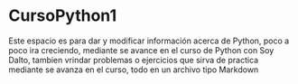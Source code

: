 # CursoPython1
Este espacio es para dar y modificar información acerca de Python, poco a poco ira creciendo, mediante se avance en el curso de Python con Soy Dalto, tambien vrindar problemas o ejercicios que sirva de practica mediante se avanza en el curso, todo en un archivo tipo Markdown
